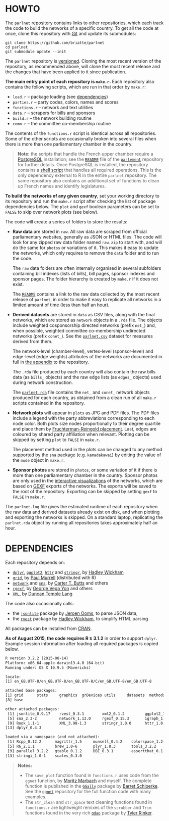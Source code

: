 # HOWTO

The `parlnet` repository contains links to other repositories, which each track the code to build the networks of a specific country. To get all the code at once, clone this repository with [Git](https://git-scm.com/download/) and update its submodules:

```git
git clone https://github.com/briatte/parlnet
cd parlnet
git submodule update --init
```

The `parlnet` repository is [versioned](https://github.com/briatte/parlnet/releases). Cloning the most recent version of the repository, as recommended above, will clone the most recent release and the changes that have been applied to it since publication.

__The main entry point of each repository is `make.r`.__ Each repository also contains the following scripts, which are run in that order by `make.r`:

- `load.r` – package loading (see [dependencies](#dependencies))
- `parties.r` – party codes, colors, names and scores
- `functions.r` – network and text utilities
- `data.r` – scrapers for bills and sponsors
- `build.r` – the network building routine
- `comm.r` – the committee co-membership routine

The contents of the `functions.r` script is identical across all repositories. Some of the other scripts are occasionally broken into several files when there is more than one parliamentary chamber in the country.

> __Note:__ the scripts that handle the French upper chamber require a [PostgreSQL](https://www.postgresql.org/) installation; see the [`README`](https://github.com/briatte/parlement/blob/master/README.md) file of the [`parlement`](https://github.com/briatte/parlement) repository for further details. Once PostgreSQL is installed, the repository contains a [shell script](https://github.com/briatte/parlement/blob/master/psql.sh) that handles all required operations. This is the only dependency external to R in the entire `parlnet` repository. The same repository also contains an additional set of functions to clean up French names and identify legislatures.

__To build the networks of any given country__, set your working directory to its repository and run the `make.r` script after checking the list of package dependencies below. The `plot` and `gexf` boolean parameters can be set to `FALSE` to skip over network plots (see below).

The code will create a series of folders to store the results:

- __Raw data__ are stored in `raw`. All raw data are scraped from official parliamentary websites, generally as JSON or HTML files. The code will look for any zipped raw data folder named `raw.zip` to start with, and will do the same for `photos` or variations of it. This makes it easy to update the networks, which only requires to remove the `data` folder and to run the code.
	
	The `raw` data folders are often internally organised in several subfolders containing bill indexes (lists of bills), bill pages, sponsor indexes and sponsor pages. The folder hierarchy is created by `make.r` if it does not exist.
	
	The [`README`](https://github.com/briatte/parlnet/blob/master/README.md) contains a link to the raw data collected by the most recent release of `parlnet`, in order to make it easy to replicate all networks in a limited amount of time (less than half an hour).

- __Derived datasets__ are stored in `data` as CSV files, along with the final networks, which are stored as `network` objects in a `.rda` file. The objects include weighted cosponsorship directed networks (prefix `net_`) and, when possible, weighted committee co-membership undirected networks (prefix `conet_`). See the [`parlnet.csv`](https://github.com/briatte/parlnet/blob/master/parlnet.csv) dataset for measures derived from them.

	The network-level (chamber-level), vertex-level (sponsor-level) and edge-level (edge weights) attributes of the networks are documented in full in [the appendix](http://f.briatte.org/research/parlnet-appendix.pdf) to the repository.

	The `.rda` file produced by each country will also contain the raw bills data (as `bills_` objects) and the raw edge lists (as `edges_` objects) used during network construction.
	
	The [`parlnet.rda`](https://github.com/briatte/parlnet/blob/master/parlnet.rda) file contains the `net_` and `conet_` network objects produced for each country, as obtained from a clean run of all `make.r` scripts contained in the repository.

- __Network plots__ will appear in `plots` as JPG and PDF files. The PDF files include a legend with the party abbreviations corresponding to each node color. Both plots size nodes proportionally to their degree quartile and place them by [Fruchterman-Reingold placement](https://en.wikipedia.org/wiki/Force-directed_graph_drawing). Last, edges are coloured by shared party affiliation when relevant. Plotting can be skipped by setting `plot` to `FALSE` in `make.r`.

	The placement method used in the plots can be changed to any method supported by the `sna` package (e.g. `kamadakawai`) by editing the value of the `mode` object in `make.r`.

- __Sponsor photos__ are stored in `photos`, or some variation of it if there is more than one parliamentary chamber in the country. Sponsor photos are only used in the [interactive visualizations](http://f.briatte.org/parlviz) of the networks, which are based on [GEXF](http://gexf.net/format/) exports of the networks. The exports will be saved to the root of the repository. Exporting can be skipped by setting `gexf` to `FALSE` in `make.r`.

The `parlnet.log` file gives the estimated runtime of each repository when the raw data and derived datasets already exist on disk, and when plotting and exporting the networks is skipped. On a standard laptop, replicating the `parlnet.rda` object by running all repositories takes approximately half an hour.

# DEPENDENCIES

Each repository depends on:

- [`dplyr`](https://github.com/hadley/dplyr), [`ggplot2`](https://github.com/hadley/ggplot2), [`httr`](https://github.com/hadley/httr) and [`stringr`](https://github.com/hadley/stringr), by [Hadley Wickham](https://github.com/hadley)
- [`grid`](https://www.stat.auckland.ac.nz/~paul/grid/grid.html), by [Paul Murrell](https://www.stat.auckland.ac.nz/~paul/) (distributed with R)
- [`network`](http://cran.r-project.org/web/packages/network/) and [`sna`](http://cran.r-project.org/web/packages/sna/), by [Carter T. Butts](http://erzuli.ss.uci.edu/~buttsc/) and others
- [`rgexf`](http://bitbucket.org/gvegayon/rgexf), by [George Vega Yon](http://bitbucket.org/gvegayon/) and others
- [`XML`](http://cran.r-project.org/web/packages/XML/), by [Duncan Temple Lang](http://www.stat.ucdavis.edu/~duncan/)

The code also occasionally calls:

- the [`jsonlite`](https://github.com/jeroenooms/jsonlite) package by [Jeroen Ooms](https://github.com/jeroenooms), to parse JSON data,
- the [`rvest`](https://github.com/hadley/rvest) package by [Hadley Wickham](https://github.com/hadley), to simplify HTML parsing

All packages can be installed from [CRAN](https://cran.r-project.org/).

__As of August 2015, the code requires R ≥ 3.1.2__ in order to support `dplyr`. Example session information after loading all required packages is copied below.

```txt
R version 3.2.2 (2015-08-14)
Platform: x86_64-apple-darwin13.4.0 (64-bit)
Running under: OS X 10.9.5 (Mavericks)

locale:
[1] en_GB.UTF-8/en_GB.UTF-8/en_GB.UTF-8/C/en_GB.UTF-8/en_GB.UTF-8

attached base packages:
[1] grid      stats     graphics  grDevices utils     datasets  methods  
[8] base     

other attached packages:
 [1] jsonlite_0.9.17    rvest_0.3.1        xml2_0.1.2         ggplot2_1.0.1.9003
 [5] sna_2.3-2          network_1.13.0     rgexf_0.15.3       igraph_1.0.1      
 [9] Rook_1.1-1         XML_3.98-1.3       stringr_1.0.0      httr_1.0.0        
[13] dplyr_0.4.3       

loaded via a namespace (and not attached):
 [1] Rcpp_0.12.2      magrittr_1.5     munsell_0.4.2    colorspace_1.2-6
 [5] R6_2.1.1         brew_1.0-6       plyr_1.8.3       tools_3.2.2     
 [9] parallel_3.2.2   gtable_0.1.2     DBI_0.3.1        assertthat_0.1  
[13] stringi_1.0-1    scales_0.3.0
```

> __Notes:__
> 
> * The `save_plot` function found in `functions.r` uses code from the `ggnet` function, by [Moritz Marbach](https://github.com/sumtxt) and myself. The complete function is published in the [`GGally`](https://github.com/ggobi/ggally) package by [Barret Schloerke](https://github.com/schloerke). See the [`ggnet`](https://github.com/briatte/ggnet) repository for the full function code with many examples.
> * The `str_clean` and `str_space` text cleaning functions found in `functions.r` are lightweight remixes of the `scrubber` and `Trim` functions found in the very rich [`qdap`](https://github.com/trinker/qdap/) package by [Tyler Rinker](https://github.com/trinker/).
